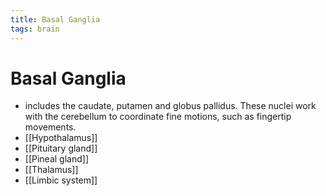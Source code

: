 ```yaml
---
title: Basal Ganglia
tags: brain
---
```


# Basal Ganglia
- includes the caudate, putamen and globus pallidus. These nuclei work with the cerebellum to coordinate fine motions, such as fingertip movements.
- [[Hypothalamus]] 
- [[Pituitary gland]] 
- [[Pineal gland]] 
- [[Thalamus]]
- [[Limbic system]] 




















